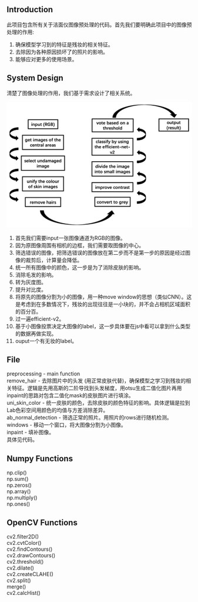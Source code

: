## Introduction
此项目包含所有关于洁面仪图像预处理的代码。首先我们要明确此项目中的图像预处理的作用: <br>
1. 确保模型学习到的特征是残妆的相关特征。<br>
2. 去除因为各种原因损坏了的照片的影响。<br>
3. 能够应对更多的使用场景。

## System Design
清楚了图像处理的作用，我们基于需求设计了相关系统。

![img](https://github.com/Serendipity-Algorithm-Team/CV_Preprocessing/blob/main/img/system.png)

1. 首先我们需要input一张图像通道为RGB的图像。<br>
2. 因为原图像周围有相机的边框，我们需要取图像的中心。<br>
3. 筛选错误的图像，把筛选错误的图像放在第二步而不是第一步的原因是经过图像的裁剪后，计算量会降低。<br>
4. 统一所有图像中的颜色，这一步是为了消除皮肤的影响。<br>
5. 消除毛发的影响。<br>
6. 转为灰度图。<br>
7. 提升对比度。<br>
8. 将原先的图像分割为小的图像，用一种move window的思想（类似CNN）。这是考虑到在多数情况下，残妆的出现往往是一小块的，并不会占相机区域面积的百分百。<br>
9. 过一遍efficient-v2。<br>
10. 基于小图像投票决定大图像的label，这一步具体要在js中看可以拿到什么类型的数据再做实现。<br>
11. ouput一个有无妆的label。<br>

## File
preprocessing - main function <br>
remove_hair - 去除图片中的头发 (用正常皮肤代替)，确保模型之学习到残妆的相关特征。逻辑是先用高斯的二阶导找到头发梯度，用otsu生成二值化图片再用inpaint的思路对包含二值化mask的皮肤图片进行填涂。<br>
uni_skin_color - 统一皮肤的颜色，去除皮肤的颜色特征的影响。具体逻辑是拉到Lab色彩空间用颜色的均值与方差消除差异。<br>
ab_normal_detection - 筛选正常的照片。用照片的rows进行随机检测。<br>
windows - 移动一个窗口，将大图像分割为小图像。<br>
inpaint - 填补图像。<br>
具体见代码。<br>

## Numpy Functions
np.clip()<br>
np.sum()<br>
np.zeros()<br>
np.array()<br>
np.multiply()<br>
np.ones()

## OpenCV Functions
cv2.filter2D()<br>
cv2.cvtColor()<br>
cv2.findContours()<br>
cv2.drawContours()<br>
cv2.threshold()<br>
cv2.dilate()<br>
cv2.createCLAHE()<br>
cv2.split()<br>
merge()<br>
cv2.calcHist()
